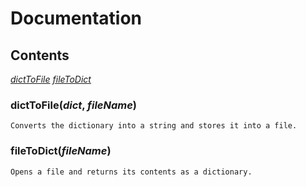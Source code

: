 # Documentation

## Contents
[*dictToFile*](https://github.com/CyanSheepMedia/cyanpy/blob/master/DOCUMENTATION.md#dicttofiledict-filename)
[*fileToDict*](https://github.com/CyanSheepMedia/cyanpy/blob/master/DOCUMENTATION.md#filetodictfilename)

### dictToFile(*dict*, *fileName*)
	Converts the dictionary into a string and stores it into a file.
	
### fileToDict(*fileName*)
	Opens a file and returns its contents as a dictionary.
